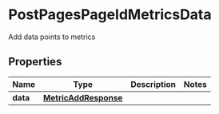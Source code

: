 

# PostPagesPageIdMetricsData

Add data points to metrics

## Properties

Name | Type | Description | Notes
------------ | ------------- | ------------- | -------------
**data** | [**MetricAddResponse**](MetricAddResponse.md) |  | 



